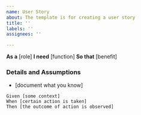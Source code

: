 ```yaml
---
name: User Story
about: The template is for creating a user story
title: ''
labels: ''
assignees: ''

---
```


**As a** [role]
**I need** [function]
**So that** [benefit]

### Details and Assumptions
* [document what you know]

```gherkin
Given [some context]
When [certain action is taken]
Then [the outcome of action is observed]
```
